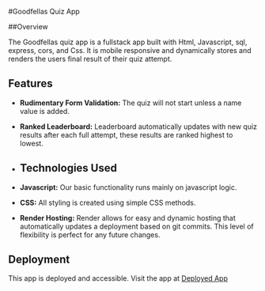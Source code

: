#Goodfellas Quiz App

##Overview

The Goodfellas quiz app is a fullstack app built with Html, Javascript, sql, express, cors, and Css. It is mobile responsive and dynamically stores and renders the users final result of their quiz attempt. 

## Features

- **Rudimentary Form Validation:** The quiz will not start unless a name value is added.

- **Ranked Leaderboard:** Leaderboard automatically updates with new quiz results after each full attempt, these results are ranked highest to lowest.

- ## Technologies Used

- **Javascript:** Our basic functionality runs mainly on javascript logic.

- **CSS:** All styling is created using simple CSS methods.

- **Render Hosting:** Render allows for easy and dynamic hosting that automatically updates a deployment based on git commits. This level of flexibility is perfect for any future changes.

## Deployment

This app is deployed and accessible. Visit the app at [Deployed App](https://quiz-front-end.onrender.com/index.html)
